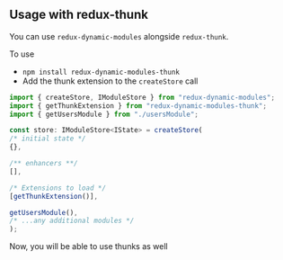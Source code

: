 ## Usage with redux-thunk
You can use `redux-dynamic-modules` alongside `redux-thunk`.

To use
* `npm install redux-dynamic-modules-thunk`
* Add the thunk extension to the `createStore` call

```typescript
import { createStore, IModuleStore } from "redux-dynamic-modules";
import { getThunkExtension } from "redux-dynamic-modules-thunk";
import { getUsersModule } from "./usersModule";

const store: IModuleStore<IState> = createStore(
/* initial state */
{},

/** enhancers **/
[],

/* Extensions to load */
[getThunkExtension()],

getUsersModule(), 
/* ...any additional modules */
);
```

Now, you will be able to use thunks as well